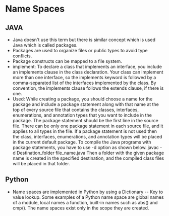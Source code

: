 # Name Spaces

## JAVA
* Java doesn't use this term but there is similar concept which is used Java which is called packages.
* Packages are used to organize files or public types to avoid 
  type conflicts. 
* Package constructs can be mapped to a file system.
* implement:
  To declare a class that implements an interface, you include an implements clause in the class declaration. Your class can implement more than one interface, so the implements keyword is followed by a comma-separated list of the interfaces implemented by the class. By convention, the implements clause follows the extends clause, if there is one.
* Used:
  While creating a package, you should choose a name for the package and include a package statement along with that name at the top of every source file that contains the classes, interfaces, enumerations, and annotation types that you want to include in the package.
  The package statement should be the first line in the source file. There can be only one package statement in each source file, and it applies to all types in the file.
  If a package statement is not used then the class, interfaces, enumerations, and annotation types will be placed in the current default package.
  To compile the Java programs with package statements, you have to use -d option as shown below.
      javac -d Destination_folder file_name.java
  Then a folder with the given package name is created in the specified destination, and the compiled class files will be placed in that folder.
  
## Python
* Name spaces are implemented in Python by using a Dictionary -- Key to value lookup. Some examples of a Python name space are global names of a module, local names a function, built-in names such as abs() and cmp(). The name spaces exist only in the scope they are created.
